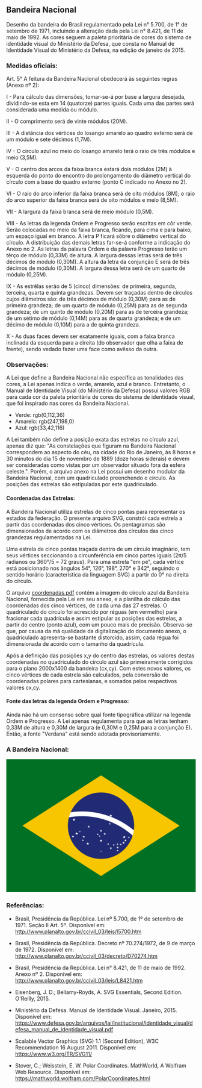 ## Bandeira Nacional

Desenho da bandeira do Brasil regulamentado pela Lei n° 5.700, de 1° de setembro de 1971, incluindo a alteração dada pela Lei n° 8.421, de 11 de maio de 1992. As cores seguem a paleta prioritária de cores do sistema de identidade visual do Ministério da Defesa, que consta no Manual de Identidade Visual do Ministério da Defesa, na edição de janeiro de 2015.

### Medidas oficiais:

Art. 5° A feitura da Bandeira Nacional obedecerá às seguintes regras (Anexo nº 2):

I - Para cálculo das dimensões, tomar-se-á por base a largura desejada, dividindo-se esta em 14 (quatorze) partes iguais. Cada uma das partes será considerada uma medida ou módulo.

II - O comprimento será de vinte módulos (20M).

III - A distância dos vértices do losango amarelo ao quadro externo será de um módulo e sete décimos (1,7M).

IV - O círculo azul no meio do losango amarelo terá o raio de três módulos e meio (3,5M).

V - O centro dos arcos da faixa branca estará dois módulos (2M) à esquerda do ponto do encontro do prolongamento do diâmetro vertical do círculo com a base do quadro externo (ponto C indicado no Anexo no 2).

VI - O raio do arco inferior da faixa branca será de oito módulos (8M); o raio do arco superior da faixa branca será de oito módulos e meio (8,5M).

VII - A largura da faixa branca será de meio módulo (0,5M).

VIII - As letras da legenda Ordem e Progresso serão escritas em côr verde. Serão colocadas no meio da faixa branca, ficando, para cima e para baixo, um espaço igual em branco. A letra P ficará sôbre o diâmetro vertical do círculo. A distribuição das demais letras far-se-á conforme a indicação do Anexo no 2. As letras da palavra Ordem e da palavra Progresso terão um têrço de módulo (0,33M) de altura. A largura dessas letras será de três décimos de módulo (0,30M). A altura da letra da conjunção E será de três décimos de módulo (0,30M). A largura dessa letra será de um quarto de módulo (0,25M).

IX - As estrêlas serão de 5 (cinco) dimensões: de primeira, segunda, terceira, quarta e quinta grandezas. Devem ser traçadas dentro de círculos cujos diâmetros são: de três décimos de módulo (0,30M) para as de primeira grandeza; de um quarto de módulo (0,25M) para as de segunda grandeza; de um quinto de módulo (0,20M) para as de terceira grandeza; de um sétimo de módulo (0,14M) para as de quarta grandeza; e de um décimo de módulo (0,10M) para a de quinta grandeza.

X - As duas faces devem ser exatamente iguais, com a faixa branca inclinada da esquerda para a direita (do observador que olha a faixa de frente), sendo vedado fazer uma face como avêsso da outra.

### Observações:

A Lei que define a Bandeira Nacional não especifica as tonalidades das cores, a Lei apenas indica o verde, amarelo, azul e branco. Entretanto, o Manual de Identidade Visual (do Ministério da Defesa) possui valores RGB para cada cor da paleta prioritária de cores do sistema de identidade visual, que foi inspirado nas cores da Bandeira Nacional.

- Verde: rgb(0,112,36)
- Amarelo: rgb(247,198,0)
- Azul: rgb(33,42,116)

A Lei também não define a posição exata das estrelas no círculo azul, apenas diz que: "As constelações que figuram na Bandeira Nacional correspondem ao aspecto do céu, na cidade do Rio de Janeiro, às 8 horas e 30 minutos do dia 15 de novembro de 1889 (doze horas siderais) e devem ser consideradas como vistas por um observador situado fora da esfera celeste.". Porém, o arquivo anexo na Lei possui um desenho modular da Bandeira Nacional, com um quadriculado preenchendo o círculo. As posições das estrelas são estipuladas por este quadriculado.

#### Coordenadas das Estrelas:

A Bandeira Nacional utiliza estrelas de cinco pontas para representar os estados da federação. O presente arquivo SVG, constrói cada estrela a partir das coordenadas dos cinco vértices. Os pentagramas são dimensionados de acordo com os diâmetros dos círculos das cinco grandezas regulamentadas na Lei.

Uma estrela de cinco pontas traçada dentro de um círculo imaginário, tem seus vértices seccionando a circunferência em cinco partes iguais (2π/5 radianos ou 360°/5 = 72 graus). Para uma estrela "em pé", cada vértice está posicionado nos ângulos 54°, 126°, 198°, 270° e 342°, seguindo o sentido horário (característica da linguagem SVG) a partir do 0° na direita do círculo.

O arquivo [coordenadas.pdf](src/coordenadas.pdf) contém a imagem do círculo azul da Bandeira Nacional, fornecida pela Lei em seu anexo, e a planilha do cálculo das coordenadas dos cinco vértices, de cada uma das 27 estrelas. O quadriculado do círculo foi acrescido por réguas (em vermelho) para fracionar cada quadrícula e assim estipular as posições das estrelas, a partir do centro (ponto azul), com um pouco mais de precisão. Observa-se que, por causa da má qualidade da digitalização do documento anexo, o quadriculado apresenta-se bastante distorcido, assim, cada régua foi dimensionada de acordo com o tamanho da quadrícula.

Após a definição das posições x,y do centro das estrelas, os valores destas coordenadas no quadriculado do círculo azul são primeiramente corrigidos para o plano 2000x1400 da bandeira (cx,cy). Com estes novos valores, os cinco vértices de cada estrela são calculados, pela conversão de coordenadas polares para cartesianas, e somados pelos respectivos valores cx,cy.

#### Fonte das letras da legenda Ordem e Progresso:

Ainda não há um consenso sobre qual fonte tipográfica utilizar na legenda Ordem e Progresso. A Lei apenas regulamenta para que as letras tenham 0,33M de altura e 0,30M de largura (e 0,30M e 0,25M para a conjunção E). Então, a fonte "Verdana" está sendo adotada provisoriamente.

### A Bandeira Nacional:

![Bandeira Nacional](img/Bandeira_do_Brasil.svg?raw=true)

### Referências:

- Brasil, Presidência da República. Lei nº 5.700, de 1º de setembro de 1971. Seção II Art. 5º. Disponível em: <http://www.planalto.gov.br/ccivil_03/leis/l5700.htm>

- Brasil, Presidência da República. Decreto nº 70.274/1972, de 9 de março de 1972. Disponível em: <http://www.planalto.gov.br/ccivil_03/decreto/D70274.htm>

- Brasil, Presidência da República. Lei n° 8.421, de 11 de maio de 1992. Anexo nº 2. Disponível em: <http://www.planalto.gov.br/ccivil_03/leis/L8421.htm>

- Eisenberg, J. D.; Bellamy-Royds, A. SVG Essentials, Second Edition. O'Reilly, 2015.

- Ministério da Defesa. Manual de Identidade Visual. Janeiro, 2015. Disponível em: <https://www.defesa.gov.br/arquivos/lai/institucional/identidade_visual/defesa_manual_de_identidade_visual.pdf>

- Scalable Vector Graphics (SVG) 1.1 (Second Edition), W3C Recommendation 16 August 2011. Disponível em: <https://www.w3.org/TR/SVG11/>

- Stover, C.; Weisstein, E. W. Polar Coordinates. MathWorld, A Wolfram Web Resource. Disponível em: <https://mathworld.wolfram.com/PolarCoordinates.html>
